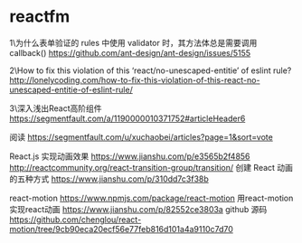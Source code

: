 # reactfm


1\为什么表单验证的 rules 中使用 validator 时，其方法体总是需要调用 callback()
https://github.com/ant-design/ant-design/issues/5155



2\How to fix this violation of this ‘react/no-unescaped-entitie’ of eslint rule?
http://lonelycoding.com/how-to-fix-this-violation-of-this-react-no-unescaped-entitie-of-eslint-rule/

3\深入浅出React高阶组件
https://segmentfault.com/a/1190000010371752#articleHeader6


阅读
https://segmentfault.com/u/xuchaobei/articles?page=1&sort=vote



React.js 实现动画效果
https://www.jianshu.com/p/e3565b2f4856
http://reactcommunity.org/react-transition-group/transition/
创建 React 动画的五种方式
https://www.jianshu.com/p/310dd7c3f38b

react-motion
https://www.npmjs.com/package/react-motion
用react-motion实现react动画
https://www.jianshu.com/p/82552ce3803a
github 源码
https://github.com/chenglou/react-motion/tree/9cb90eca20ecf56e77feb816d101a4a9110c7d70 